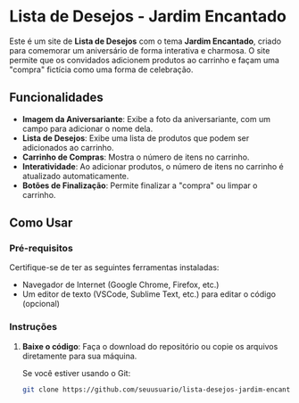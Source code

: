 # Lista de Desejos - Jardim Encantado

Este é um site de **Lista de Desejos** com o tema **Jardim Encantado**, criado para comemorar um aniversário de forma interativa e charmosa. O site permite que os convidados adicionem produtos ao carrinho e façam uma "compra" fictícia como uma forma de celebração.

## Funcionalidades

- **Imagem da Aniversariante**: Exibe a foto da aniversariante, com um campo para adicionar o nome dela.
- **Lista de Desejos**: Exibe uma lista de produtos que podem ser adicionados ao carrinho.
- **Carrinho de Compras**: Mostra o número de itens no carrinho.
- **Interatividade**: Ao adicionar produtos, o número de itens no carrinho é atualizado automaticamente.
- **Botões de Finalização**: Permite finalizar a "compra" ou limpar o carrinho.

## Como Usar

### Pré-requisitos

Certifique-se de ter as seguintes ferramentas instaladas:

- Navegador de Internet (Google Chrome, Firefox, etc.)
- Um editor de texto (VSCode, Sublime Text, etc.) para editar o código (opcional)

### Instruções

1. **Baixe o código**: Faça o download do repositório ou copie os arquivos diretamente para sua máquina.
   
   Se você estiver usando o Git:
   ```bash
   git clone https://github.com/seuusuario/lista-desejos-jardim-encantado.git

